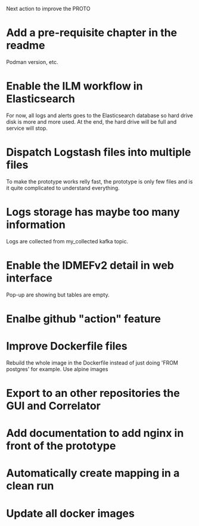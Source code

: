 Next action to improve the PROTO

# Add a pre-requisite chapter in the readme

Podman version, etc.

# Enable the ILM workflow in Elasticsearch

For now, all logs and alerts goes to the Elasticsearch database so hard drive disk is more and more used. At the end, the hard drive will be full and service will stop.

# Dispatch Logstash files into multiple files

To make the prototype works relly fast, the prototype is only few files and is it quite complicated to understand everything.

# Logs storage has maybe too many information

Logs are collected from my_collected kafka topic.

# Enable the IDMEFv2 detail in web interface

Pop-up are showing but tables are empty.

# Enalbe github "action" feature

# Improve Dockerfile files

Rebuild the whole image in the Dockerfile instead of just doing 'FROM postgres' for example.
Use alpine images

# Export to an other repositories the GUI and Correlator

# Add documentation to add nginx in front of the prototype

# Automatically create mapping in a clean run

# Update all docker images
